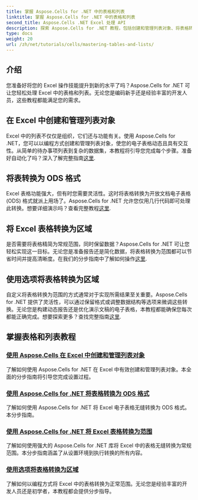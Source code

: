```yaml
---
title: 掌握 Aspose.Cells for .NET 中的表格和列表
linktitle: 掌握 Aspose.Cells for .NET 中的表格和列表
second_title: Aspose.Cells .NET Excel 处理 API
description: 探索 Aspose.Cells for .NET 教程，包括创建和管理列表对象、将表格转换为范围以及逐步转换为 ODS 格式。
type: docs
weight: 20
url: /zh/net/tutorials/cells/mastering-tables-and-lists/
---
```

## 介绍

您准备好将您的 Excel 操作技能提升到新的水平了吗？Aspose.Cells for .NET 可让您轻松处理 Excel 中的表格和列表。无论您是编码新手还是经验丰富的开发人员，这些教程都能满足您的需求。

## 在 Excel 中创建和管理列表对象  
Excel 中的列表不仅仅是组织，它们还与功能有关。使用 Aspose.Cells for .NET，您可以以编程方式创建和管理列表对象，使您的电子表格动态且具有交互性。从简单的待办事项列表到复杂的数据集，本教程将引导您完成每个步骤。准备好自动化了吗？深入了解完整指南[这里](./create-and-manage-list-object/).  

## 将表转换为 ODS 格式  
Excel 表格功能强大，但有时您需要灵活性。这时将表格转换为开放文档电子表格 (ODS) 格式就派上用场了。Aspose.Cells for .NET 允许您仅用几行代码即可处理此转换。想要详细演示吗？查看完整教程[这里](./convert-table-to-ods-format/).  

## 将 Excel 表格转换为区域  
是否需要将表格精简为常规范围，同时保留数据？Aspose.Cells for .NET 可让您轻松实现这一目标。无论您是准备报告还是简化数据，将表格转换为范围都可以节省时间并提高清晰度。在我们的分步指南中了解如何操作[这里](./convert-excel-tables-to-range/).  

## 使用选项将表格转换为区域  

自定义将表格转换为范围的方式通常对于实现所需结果至关重要。Aspose.Cells for .NET 提供了灵活性，可以通过保留格式或调整数据结构等选项来微调这些转换。无论您是构建动态报告还是优化演示文稿的电子表格，本教程都能确保您每次都能正确完成。想要探索更多？查找完整指南[这里](./convert-tables-to-range-with-options/).  

## 掌握表格和列表教程
### [使用 Aspose.Cells 在 Excel 中创建和管理列表对象](./create-and-manage-list-object/)
了解如何使用 Aspose.Cells for .NET 在 Excel 中有效创建和管理列表对象。本全面的分步指南将引导您完成设置过程。
### [使用 Aspose.Cells for .NET 将表格转换为 ODS 格式](./convert-table-to-ods-format/)
了解如何使用 Aspose.Cells for .NET 将 Excel 电子表格无缝转换为 ODS 格式。本分步指南。
### [使用 Aspose.Cells for .NET 将 Excel 表格转换为范围](./convert-excel-tables-to-range/)
了解如何使用强大的 Aspose.Cells for .NET 库将 Excel 中的表格无缝转换为常规范围。本分步指南涵盖了从设置环境到执行转换的所有内容。
### [使用选项将表格转换为区域](./convert-tables-to-range-with-options/)
了解如何以编程方式将 Excel 中的表格转换为正常范围。无论您是经验丰富的开发人员还是初学者，本教程都会提供分步指导。